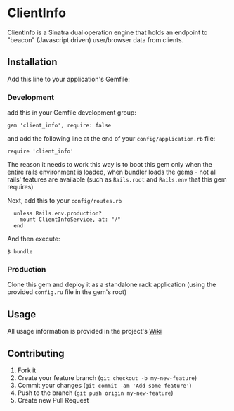 # ClientInfo

ClientInfo is a Sinatra dual operation engine that holds an endpoint to "beacon" (Javascript driven) user/browser data from clients.

## Installation

Add this line to your application's Gemfile:

### Development

add this in your Gemfile development group:

    gem 'client_info', require: false

and add the following line at the end of your  `config/application.rb` file:

    require 'client_info'

The reason it needs to work this way is to boot this gem only when the entire rails environment is loaded, when bundler
loads the gems - not all rails' features are available (such as `Rails.root` and `Rails.env` that this gem requires)

Next, add this to your `config/routes.rb`

      unless Rails.env.production?
        mount ClientInfoService, at: "/"
      end

And then execute:

    $ bundle

### Production

  Clone this gem and deploy it as a standalone rack application (using the provided `config.ru` file in the gem's root)



## Usage

All usage information is provided in the project's [Wiki](https://github.com/eladmeidar/client_info/wiki)

## Contributing

1. Fork it
2. Create your feature branch (`git checkout -b my-new-feature`)
3. Commit your changes (`git commit -am 'Add some feature'`)
4. Push to the branch (`git push origin my-new-feature`)
5. Create new Pull Request
